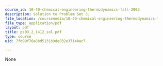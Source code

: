 ```yaml
---
course_id: 10-40-chemical-engineering-thermodynamics-fall-2003
description: Solution to Problem Set 3.
file_location: /coursemedia/10-40-chemical-engineering-thermodynamics-fall-2003/7fd99f76a8bd5131b9de032e37140ac7_ps03_2_1412_sol.pdf
file_type: application/pdf
layout: pdf
title: ps03_2_1412_sol.pdf
type: course
uid: 7fd99f76a8bd5131b9de032e37140ac7

---
```

None